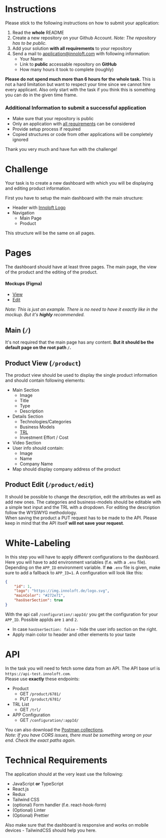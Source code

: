 # Instructions 
Please stick to the following instructions on how to submit your application:
1. Read the **whole** README
2. Create a new repository on your Github Account. *Note: The repository has to be public.*
3. Add your solution **with all requirements** to your repository
4. Send a mail to application@innoloft.com with following information: 
   * Your Name
   * Link to **public** accessable repository on **GitHub**
   * How many hours it took to complete (roughly)

**Please do not spend much more than 6 hours for the whole task.** This is not a hard limitation but want to respect your time since we cannot hire every applicant. Also only start with the task if you think this is something you can do in the given time frame. 

### Additional Information to submit a successful application
- Make sure that your repository is public
- Only an application with [all requirements](#technical-requirements) can be considered
- Provide setup process if required
- Copied structures or code from other applications will be completely ignored

Thank you very much and have fun with the challenge!

# Challenge
Your task is to create a new dashboard with which you will be displaying and editing product information.

First you have to setup the main dashboard with the main structure:
- Header with [Innoloft Logo](https://img.innoloft.com/logo.svg)
- Navigation
  - Main Page
  - Product

This structure will be the same on all pages.


# Pages
The dashboard should have at least three pages. The main page, the view of the product and the editing of the product.

#### Mockups (Figma)
- [View](https://www.figma.com/file/ts85mGEzMBSTAmueJ0cN55/Frontend-Application?node-id=0%3A1)
- [Edit](https://www.figma.com/file/ts85mGEzMBSTAmueJ0cN55/Frontend-Application?node-id=1%3A2)

*Note: This is just an example. There is no need to have it exactly like in the mockup. But it's **highly** recommended.*

## Main (`/`)
It's not required that the main page has any content. **But it should be the default page on the root path `/`.**

## Product View (`/product`)
The product view should be used to display the single product information and should contain following elements:

- Main Section
  - Image
  - Title
  - Type
  - Description
- Details Section
  - Technologies/Categories
  - Business Models
  - [TRL](https://en.wikipedia.org/wiki/Technology_readiness_level)
  - Investment Effort / Cost
- Video Section
- User info should contain:
  - Image
  - Name
  - Company Name
- Map should display company address of the product

## Product Edit (`/product/edit`)
It should be possible to change the description, edit the attributes as well as add new ones. The categories and business-models should be editable with a simple text input and the TRL with a dropdown. For editing the description follow the WYSIWYG methodology.  
When saving the product a PUT request has to be made to the API. Please keep in mind that the API itself **will not save your request**.

# White-Labeling
In this step you will have to apply different configurations to the dashboard. Here you will have to add environment variables (f.e. with a `.env` file). Depending on the `APP_ID` environment variable. If **no** `.env` file is given, make sure to add a fallback to `APP_ID=1`.
A configuration will look like this:
```json
{
    "id": 1,
    "logo": "https://img.innoloft.de/logo.svg",
    "mainColor": "#272e71",
    "hasUserSection": true
}
```
With the api call `/configuration/:appId/` you get the configuration for your `APP_ID`. Possible appIds are `1` and `2`.
* In case `hasUserSection: false` - hide the user info section on the right.
* Apply main color to header and other elements to your taste

# API
In the task you will need to fetch some data from an API. The API base url is `https://api-test.innoloft.com`.  
Please use **exactly** these endpoints:
- Product
  - GET `/product/6781/`
  - PUT `/product/6781/`
- TRL List
  - GET `/trl/`
- APP Configuration
  - GET `/configuration/:appId/`

You can also download the [Postman collections](https://api-test.innoloft.com/postman_collection.json).  
*Note: If you have CORS issues, there must be something wrong on your end. Check the exact paths again.*
# Technical Requirements

The application should at the very least use the following:

- JavaScript **or** TypeScript
- React.js
- Redux
- Tailwind CSS
- (optional) Form handler (f.e. react-hook-form)
- (Optional) Linter
- (Optional) Prettier

Also make sure that the dashboard is responsive and works on mobile devices - TailwindCSS should help you here.